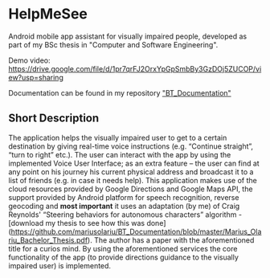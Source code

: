 # HelpMeSee
Android mobile app assistant for visually impaired people, developed as part of my BSc thesis in "Computer and Software Engineering".

Demo video: https://drive.google.com/file/d/1pr7qrFJ2OrxYpGpSmbBy3GzDOj5ZUCOP/view?usp=sharing

Documentation can be found in my repository ["BT_Documentation"](https://github.com/mariusolariu/BT_Documentation/blob/master/Marius_Olariu_Bachelor_Thesis.pdf)

## Short Description

The application helps the visually impaired user to get to a certain destination by giving real-time 
voice instructions (e.g. “Continue straight”, “turn to right” etc.). The user can interact with the app by using 
the implemented Voice User Interface; as an extra feature – the user can find at any point on his journey his
current physical address and broadcast it to a list of friends (e.g. in case it needs help).
This application makes use of the cloud resources provided by Google Directions and Google Maps API, 
the support provided by Android platform for speech recognition, reverse geocoding and **most important** it uses an adaptation (by me) of Craig Reynolds' “Steering behaviors for autonomous characters” algorithm - [download my thesis to see how this was done] (https://github.com/mariusolariu/BT_Documentation/blob/master/Marius_Olariu_Bachelor_Thesis.pdf). The author has a paper with the aforementioned title for a curios mind. By using the aforementioned 
services the core functionality of the app (to provide directions guidance to the visually impaired user) is implemented.

